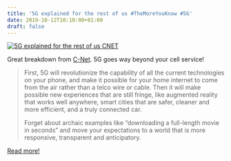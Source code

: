 ```yaml
---
title: '5G explained for the rest of us #TheMoreYouKnow #5G'
date: 2019-10-12T10:10:00+01:00
draft: false
---
```


[![5G explained for the rest of us CNET](https://cdn-blog.adafruit.com/uploads/2019/10/5G_explained_for_the_rest_of_us_-_CNET.png "5G_explained_for_the_rest_of_us_-_CNET.png")](https://www.cnet.com/news/5g-wireless-explained-made-simple/)

Great breakdown from [C-Net](https://www.cnet.com/news/5g-wireless-explained-made-simple/). 5G goes way beyond your cell service!

> First, 5G will revolutionize the capability of all the current technologies on your phone, and make it possible for your home internet to come from the air rather than a telco wire or cable. Then it will make possible new experiences that are still fringe, like augmented reality that works well anywhere, smart cities that are safer, cleaner and more efficient, and a truly connected car.
> 
> Forget about archaic examples like “downloading a full-length movie in seconds” and move your expectations to a world that is more responsive, transparent and anticipatory.

[Read more!](https://www.cnet.com/news/5g-wireless-explained-made-simple/)